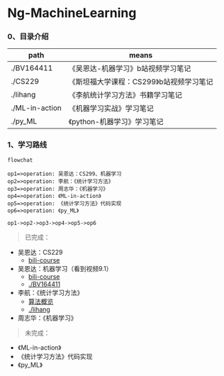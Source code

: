 # Ng-MachineLearning

### 0、目录介绍

| path           | means                                    |
| -------------- | ---------------------------------------- |
| ./BV164411     | 《吴恩达-机器学习》b站视频学习笔记       |
| ./CS229        | 《斯坦福大学课程：CS299》b站视频学习笔记 |
| ./lihang       | 《李航统计学习方法》书籍学习笔记         |
| ./ML-in-action | 《机器学习实战》学习笔记                 |
| ./py_ML        | 《python-机器学习》学习笔记              |

### 1、学习路线

```flow
flowchat

op1=>operation: 吴恩达：CS299、机器学习
op2=>operation: 李航：《统计学习方法》
op3=>operation: 周志华：《机器学习》
op4=>operation: 《ML-in-action》
op5=>operation: 《统计学习方法》代码实现
op6=>operation: 《py_ML》

op1->op2->op3->op4->op5->op6
```

>  已完成：

* 吴恩达：CS229
  * [bili-course](https://www.bilibili.com/video/BV18b41127tz?from=search&seid=5389534022291867684)
* 吴恩达：机器学习（看到视频9.1）
  * [bili-course](https://www.bilibili.com/video/BV164411b7dx?from=search&seid=10034460189882143337)
  * [./BV164411](https://github.com/xieyipeng/Ng-MachineLearning/tree/main/BV164411)
* 李航：《统计学习方法》
  * [算法概览](https://github.com/xieyipeng/Ng-MachineLearning/blob/main/lihang/%E7%BB%9F%E8%AE%A1%E5%AD%A6%E4%B9%A0%E6%96%B9%E6%B3%95-%E7%AE%97%E6%B3%95%E6%A6%82%E8%A7%88.pdf)
  * [./lihang](https://github.com/xieyipeng/Ng-MachineLearning/tree/main/lihang)
* 周志华：《机器学习》

> 未完成：

* 《ML-in-action》
* 《统计学习方法》代码实现
* 《py_ML》